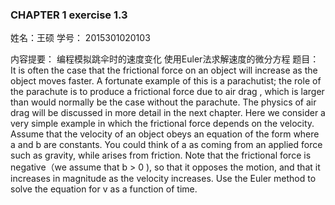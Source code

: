 ### CHAPTER 1    exercise 1.3

姓名：王硕
学号： 2015301020103

内容提要：
编程模拟跳伞时的速度变化
使用Euler法求解速度的微分方程
题目：
It is often the case that the frictional force on an object will increase as the object moves faster. A fortunate example of this is
a parachutist; the role of the parachute is to produce a frictional force due to air drag , which is larger than would normally be
the case without the parachute. The physics of air drag will be discussed in more detail in the next chapter. Here we consider a very 
simple example in which the frictional force depends on the velocity. Assume that the velocity of an object obeys an equation of the 
form where a and b are constants. You could think of a as coming from an applied force such as gravity, while arises from friction. 
Note that the frictional force is negative（we assume that b > 0 ), so that it opposes the motion, and that it increases in magnitude 
as the velocity increases. Use the Euler method to solve the equation for v as a function of time.


